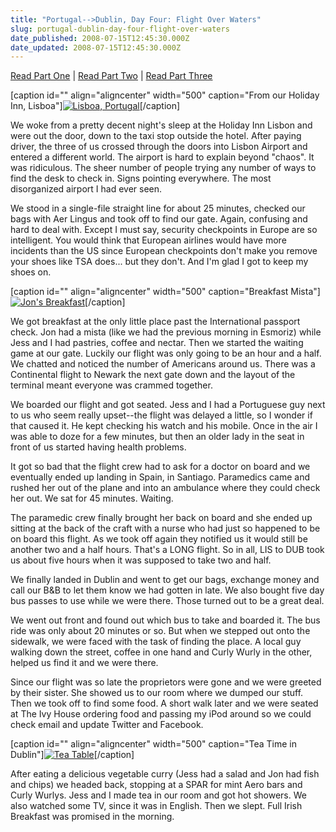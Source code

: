 ```yaml
---
title: "Portugal-->Dublin, Day Four: Flight Over Waters"
slug: portugal-dublin-day-four-flight-over-waters
date_published: 2008-07-15T12:45:30.000Z
date_updated: 2008-07-15T12:45:30.000Z
---
```


[Read Part One](http://joel.thegoodmanblog.com/2008/07/12/portugal-day-one/) | [Read Part Two](http://joel.thegoodmanblog.com/2008/07/13/portugal-day-two-the-wedding/) | [Read Part Three](http://joel.thegoodmanblog.com/2008/07/14/portugal-day-three-passport-to-lisbon/)

[caption id="" align="aligncenter" width="500" caption="From our Holiday Inn, Lisboa"][![Lisboa, Portugal](http://farm4.static.flickr.com/3014/2662215753_b0ca5ca425.jpg)](http://www.flickr.com/photos/asilentthing/2662215753/)[/caption]

We woke from a pretty decent night's sleep at the Holiday Inn Lisbon and were out the door, down to the taxi stop outside the hotel. After paying driver, the three of us crossed through the doors into Lisbon Airport and entered a different world. The airport is hard to explain beyond "chaos". It was ridiculous. The sheer number of people trying any number of ways to find the desk to check in. Signs pointing everywhere. The most disorganized airport I had ever seen.

We stood in a single-file straight line for about 25 minutes, checked our bags with Aer Lingus and took off to find our gate. Again, confusing and hard to deal with. Except I must say, security checkpoints in Europe are so intelligent. You would think that European airlines would have more incidents than the US since European checkpoints don't make you remove your shoes like TSA does... but they don't. And I'm glad I got to keep my shoes on.

[caption id="" align="aligncenter" width="500" caption="Breakfast Mista"][![Jon's Breakfast](http://farm4.static.flickr.com/3082/2662219137_2ecd13952a.jpg)](http://www.flickr.com/photos/asilentthing/2662219137/)[/caption]

We got breakfast at the only little place past the International passport check. Jon had a mista (like we had the previous morning in Esmoriz) while Jess and I had pastries, coffee and nectar. Then we started the waiting game at our gate. Luckily our flight was only going to be an hour and a half. We chatted and noticed the number of Americans around us. There was a Continental flight to Newark the next gate down and the layout of the terminal meant everyone was crammed together.

We boarded our flight and got seated. Jess and I had a Portuguese guy next to us who seem really upset--the flight was delayed a little, so I wonder if that caused it. He kept checking his watch and his mobile. Once in the air I was able to doze for a few minutes, but then an older lady in the seat in front of us started having health problems.

It got so bad that the flight crew had to ask for a doctor on board and we eventually ended up landing in Spain, in Santiago. Paramedics came and rushed her out of the plane and into an ambulance where they could check her out. We sat for 45 minutes. Waiting.

The paramedic crew finally brought her back on board and she ended up sitting at the back of the craft with a nurse who had just so happened to be on board this flight. As we took off again they notified us it would still be another two and a half hours. That's a LONG flight. So in all, LIS to DUB took us about five hours when it was supposed to take two and half.

We finally landed in Dublin and went to get our bags, exchange money and call our B&B to let them know we had gotten in late. We also bought five day bus passes to use while we were there. Those turned out to be a great deal.

We went out front and found out which bus to take and boarded it. The bus ride was only about 20 minutes or so. But when we stepped out onto the sidewalk, we were faced with the task of finding the place. A local guy walking down the street, coffee in one hand and Curly Wurly in the other, helped us find it and we were there.

Since our flight was so late the proprietors were gone and we were greeted by their sister. She showed us to our room where we dumped our stuff. Then we took off to find some food. A short walk later and we were seated at The Ivy House ordering food and passing my iPod around so we could check email and update Twitter and Facebook.

[caption id="" align="aligncenter" width="500" caption="Tea Time in Dublin"][![Tea Table](http://farm4.static.flickr.com/3202/2662224283_365268137e.jpg)](http://www.flickr.com/photos/asilentthing/2662224283/)[/caption]

After eating a delicious vegetable curry (Jess had a salad and Jon had fish and chips) we headed back, stopping at a SPAR for mint Aero bars and Curly Wurlys. Jess and I made tea in our room and got hot showers. We also watched some TV, since it was in English. Then we slept. Full Irish Breakfast was promised in the morning.
